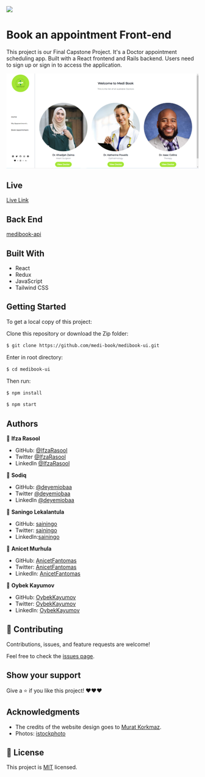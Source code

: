 ![](https://img.shields.io/badge/Microverse-blueviolet)

# Book an appointment Front-end

This project is our Final Capstone Project. It's a Doctor appointment scheduling app. Built with a React frontend and Rails backend. Users need to sign up or sign in to access the application.


<img src="src/assets/snapshot.png" alt="medi book homepage" />

## Live

[Live Link](https://medibook-ui.vercel.app/login)

## Back End

[medibook-api](https://github.com/medi-book/medibook-api.git)

## Built With

- React
- Redux
- JavaScript
- Tailwind CSS

## Getting Started

To get a local copy of this project:

Clone this repository or download the Zip folder:

```bash
$ git clone https://github.com/medi-book/medibook-ui.git
```

Enter in root directory:

```bash
$ cd medibook-ui
```

Then run:

```bash
$ npm install
```

```bash
$ npm start
```

## Authors

👤 **Ifza Rasool**

- GitHub: [@IfzaRasool](https://github.com/IfzaRasool)
- Twitter [@IfzaRasool](https://twitter.com/Ifza15011319)
- LinkedIn [@IfzaRasool](https://www.linkedin.com/in/ifza-arain/)

👤 **Sodiq**

- GitHub: [@deyemiobaa](https://github.com/deyemiobaa)
- Twitter [@deyemiobaa](https://twitter.com/deyemiobaa)
- LinkedIn [@deyemiobaa](https://www.linkedin.com/in/sodiqa/)

👤 **Saningo Lekalantula**

- GitHub: [sainingo](https://github.com/sainingo)
- Twitter: [sainingo](https://twitter.com/saningoInn)
- LinkedIn:[sainingo](https://www.linkedin.com/in/sainingo/)

👤 **Anicet Murhula**

- GitHub: [AnicetFantomas](https://github.com/sainingo)
- Twitter: [AnicetFantomas](https://twitter.com/FantomasAnicet)
- LinkedIn: [AnicetFantomas](https://www.linkedin.com/in/anicet-murhula-13a1b0220/)

👤 **Oybek Kayumov**

- GitHub: [OybekKayumov](https://github.com/OybekKayumov)
- Twitter: [OybekKayumov](https://twitter.com/KayumovOybek)
- LinkedIn: [OybekKayumov](https://www.linkedin.com/in/oybek-kayumov/)

## 🤝 Contributing

Contributions, issues, and feature requests are welcome!

Feel free to check the [issues page](https://github.com/medi-book/medibook-ui/issues).

## Show your support

Give a ⭐️ if you like this project! ❤️❤️❤️

## Acknowledgments

- The credits of the website design goes to [Murat Korkmaz](https://www.behance.net/gallery/26425031/Vespa-Responsive-Redesign).
- Photos: [istockphoto](https://www.istockphoto.com/)

## 📝 License

This project is [MIT](https://github.com/medi-book/medibook-ui/blob/dev/LICENSE) licensed.

